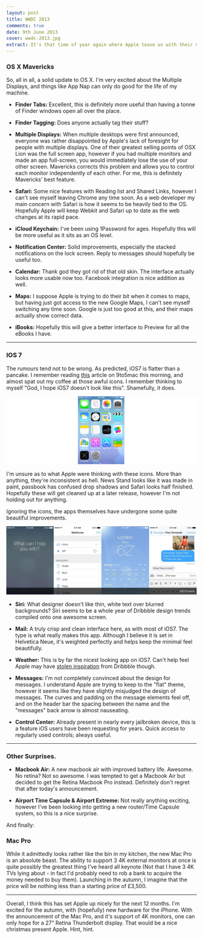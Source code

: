 ```yaml
---
layout: post
title: WWDC 2013
comments: true
date: 9th June 2013
cover: wwdc-2013.jpg
extract: It's that time of year again where Apple tease us with their new advances in both iOS and OS X. As the Keynote has just finished, I thought I'd share my gut reaction to today's announcements.
---
```


### OS X Mavericks

So, all in all, a solid update to OS X. I'm very excited about the Multiple Displays, and things like App Nap can only do good for the life of my machine.

- __Finder Tabs:__ Excellent, this is definitely more useful than having a tonne of Finder windows open all over the place.

- __Finder Tagging:__ Does anyone actually tag their stuff? 

- __Multiple Displays:__ When multiple desktops were first announced, everyone was rather disappointed by Apple's lack of foresight for people with multiple displays. One of their greatest selling points of OSX Lion was the full screen app, however if you had multiple monitors and made an app full-screen, you would immediately lose the use of your other screen. Mavericks corrects this problem and allows you to control each monitor independently of each other. For me, this is definitely Mavericks' best feature.

- __Safari:__ Some nice features with Reading list and Shared Links, however I can't see myself leaving Chrome any time soon. As a web developer my main concern with Safari is how it seems to be heavily tied to the OS. Hopefully Apple will keep Webkit and Safari up to date as the web changes at its rapid pace.

- __iCloud Keychain:__ I've been using 1Password for ages. Hopefully this will be more useful as it sits as an OS level. 

- __Notification Center:__ Solid improvements, especially the stacked notifications on the lock screen. Reply to messages should hopefully be useful too. 

- __Calendar:__ Thank god they got rid of that old skin. The interface actually looks more usable now too. Facebook integration is nice addition as well.

- __Maps:__ I suppose Apple is trying to do their bit when it comes to maps, but having just got access to the new Google Maps, I can't see myself switching any time soon. Google is just too good at this, and their maps actually show correct data.

- __iBooks:__ Hopefully this will give a better interface to Preview for all the eBooks I have.

---

### IOS 7

The rumours tend not to be wrong. As predicted, iOS7 is flatter than a pancake. I remember reading [this](http://9to5mac.com/2013/06/09/what-ios7-looks-like/) article on 9to5mac this morning, and almost spat out my coffee at those awful icons. I remember thinking to myself "God, I hope iOS7 doesn't look like this". Shamefully, it does.

![iOS7 Screens](/images/iosicons.jpg)

I'm unsure as to what Apple were thinking with these icons. More than anything, they're inconsistent as hell. News Stand looks like it was made in paint, passbook has confused drop shadows and Safari looks half finished. Hopefully these will get cleaned up at a later release, however I'm not holding out for anything.

Ignoring the icons, the apps themselves have undergone some quite beautiful improvements.

![iOS7 Screens](/images/ios7apps.jpg)

- __Siri:__ What designer doesn't like thin, white text over blurred backgrounds? Siri seems to be a whole year of Dribbble design trends compiled onto one awesome screen.

- __Mail:__ A truly crisp and clean interface here, as with most of iOS7. The type is what really makes this app. Although I believe it is set in Helvetica Neue, it's weighted perfectly and helps keep the minimal feel beautifully.

- __Weather:__ This is by far the nicest looking app on iOS7. Can't help feel Apple may have [stolen inspiration](http://dribbble.com/search?q=weather+app) from Dribbble though.

- __Messages:__ I'm not completely convinced about the design for messages. I understand Apple are trying to keep to the "flat" theme, however it seems like they have slightly misjudged the design of messages. The curves and padding on the message elements feel off, and on the header bar the spacing between the name and the "messages" back arrow is almost nauseating.

- __Control Center:__ Already present in nearly every jailbroken device, this is a feature iOS users have been requesting for years. Quick access to regularly used controls; always useful.

---

### Other Surprises.

- __Macbook Air:__ A new macbook air with improved battery life. Awesome. No retina? Not so awesome. I was tempted to get a Macbook Air but decided to get the Retina Macbook Pro instead. Definitely don't regret that after today's announcement.

- __Airport Time Capsule &amp; Airport Extreme:__ Not really anything exciting, however I've been looking into getting a new router/Time Capsule system, so this is a nice surprise.

And finally: 

### Mac Pro

While it admittedly looks rather like the bin in my kitchen, the new Mac Pro is an absolute beast. The ability to support 3 4K external monitors at once is quite possibly the greatest thing I've heard all keynote (Not that I have 3 4K TVs lying about - in fact I'd probably need to rob a bank to acquire the money needed to buy them). Launching in the autumn, I imagine that the price will be nothing less than a starting price of £3,500.

---

Overall, I think this has set Apple up nicely for the next 12 months. I'm excited for the autumn, with (hopefully) new hardware for the iPhone. With the announcement of the Mac Pro, and it's support of 4K monitors, one can only hope for a 27" Retina Thunderbolt display. That would be a nice christmas present Apple. Hint, hint.











